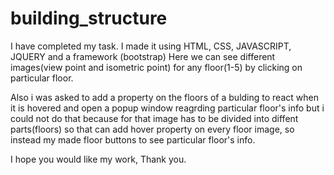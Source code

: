 # building_structure
I have completed my task.
I made it using HTML, CSS, JAVASCRIPT, JQUERY  and a framework (bootstrap)
Here we can see different images(view point and isometric point) for any floor(1-5) by clicking on particular floor.

Also i was asked to add a property on the floors of a bulding to react when it is hovered and open a popup window reagrding particular floor's info but i could not do that because for that image has to be divided into diffent parts(floors) so that can add hover property on every floor image, so instead my made floor buttons to see particular floor's info.

I hope you would like my work,
Thank you.
